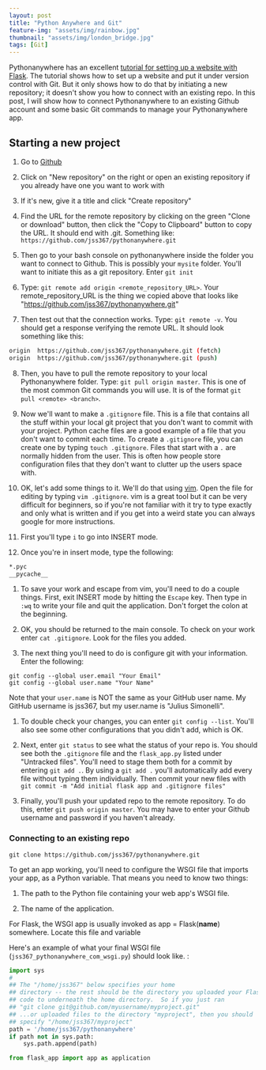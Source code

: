 ```yaml
---
layout: post
title: "Python Anywhere and Git"
feature-img: "assets/img/rainbow.jpg"
thumbnail: "assets/img/london_bridge.jpg"
tags: [Git]
---
```

Pythonanywhere has an excellent [tutorial for setting up a website with Flask](https://blog.pythonanywhere.com/121/). The tutorial shows how to set up a website and put it under version control with Git. But it only shows how to do that by initiating a new repository; it doesn't show you how to connect with an existing repo. In this post, I will show how to connect Pythonanywhere to an existing Github account and some basic Git commands to manage your Pythonanywhere app.<!--more-->


## Starting a new project

1. Go to [Github](https://github.com/)

2. Click on "New repository" on the right or open an existing repository if you already have one you want to work with

3. If it's new, give it a title and click "Create repository"

4. Find the URL for the remote repository by clicking on the green "Clone or download" button, then click the "Copy to Clipboard" button to copy the URL. It should end with .git. Something like: `https://github.com/jss367/pythonanywhere.git`

5. Then go to your bash console on pythonanywhere inside the folder you want to connect to Github. This is possibly your `mysite` folder. You'll want to initiate this as a git repository. Enter `git init`

6. Type: `git remote add origin <remote_repository_URL>`. Your remote_repository_URL is the thing we copied above that looks like "https://github.com/jss367/pythonanywhere.git"

7. Then test out that the connection works. Type: `git remote -v`. You should get a response verifying the remote URL. It should look something like this:

```bash
origin  https://github.com/jss367/pythonanywhere.git (fetch)
origin  https://github.com/jss367/pythonanywhere.git (push)
```

8. Then, you have to pull the remote repository to your local Pythonanywhere folder. Type: `git pull origin master`. This is one of the most common Git commands you will use. It is of the format `git pull <remote> <branch>`.

1. Now we'll want to make a `.gitignore` file. This is a file that contains all the stuff within your local git project that you don't want to commit with your project. Python cache files are a good example of a file that you don't want to commit each time. To create a `.gitignore` file, you can create one by typing `touch .gitignore`. Files that start with a `.` are normally hidden from the user. This is often how people store configuration files that they don't want to clutter up the users space with.

1. OK, let's add some things to it. We'll do that using [vim](https://www.vim.org/). Open the file for editing by typing `vim .gitignore`. vim is a great tool but it can be very difficult for beginners, so if you're not familiar with it try to type exactly and only what is written and if you get into a weird state you can always google for more instructions.

1. First you'll type `i` to go into INSERT mode.

1. Once you're in insert mode, type the following:
```bash
*.pyc
__pycache__
```
1. To save your work and escape from vim, you'll need to do a couple things. First, exit INSERT mode by hitting the `Escape` key. Then type in `:wq` to write your file and quit the application. Don't forget the colon at the beginning.

1. OK, you should be returned to the main console. To check on your work enter `cat .gitignore`. Look for the files you added.

1. The next thing you'll need to do is configure git with your information. Enter the following:
```
git config --global user.email "Your Email"
git config --global user.name "Your Name"
```
Note that your `user.name` is NOT the same as your GitHub user name. My GitHub username is jss367, but my user.name is "Julius Simonelli".

1. To double check your changes, you can enter `git config --list`. You'll also see some other configurations that you didn't add, which is OK.

1. Next, enter `git status` to see what the status of your repo is. You should see both the `.gitignore` file and the `flask_app.py` listed under "Untracked files". You'll need to stage them both for a commit by entering `git add .`. By using a `git add .` you'll automatically add every file without typing them individually. Then commit your new files with `git commit -m "Add initial flask app and .gitignore files"`

1. Finally, you'll push your updated repo to the remote repository. To do this, enter `git push origin master`. You may have to enter your Github username and password if you haven't already.

### Connecting to an existing repo

`git clone https://github.com/jss367/pythonanywhere.git`

To get an app working, you'll need to configure the WSGI file that imports your app, as a Python variable. That means you need to know two things:

1. The path to the Python file containing your web app's WSGI file.

2. The name of the application.

For Flask, the WSGI app is usually invoked as app = Flask(__name__) somewhere. Locate this file and variable


Here's an example of what your final WSGI file (`jss367_pythonanywhere_com_wsgi.py`) should look like. :

```python
import sys
#
## The "/home/jss367" below specifies your home
## directory -- the rest should be the directory you uploaded your Flask
## code to underneath the home directory.  So if you just ran
## "git clone git@github.com/myusername/myproject.git"
## ...or uploaded files to the directory "myproject", then you should
## specify "/home/jss367/myproject"
path = '/home/jss367/pythonanywhere'
if path not in sys.path:
    sys.path.append(path)

from flask_app import app as application
```
